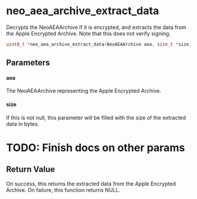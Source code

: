 # neo_aea_archive_extract_data
Decrypts the NeoAEAArchive if it is encrypted, and extracts the data from the Apple Encrypted Archive. Note that this does not verify signing.

```c
uint8_t *neo_aea_archive_extract_data(NeoAEAArchive aea, size_t *size, EVP_PKEY* recPriv, EVP_PKEY* signaturePub, uint8_t* symmKey, size_t symmKeySize, uint8_t* password, size_t passwordSize);
```

## Parameters

#### aea

The NeoAEAArchive representing the Apple Encrypted Archive.

#### size

If this is not null, this parameter will be filled with the size of the extracted data in bytes.

# TODO: Finish docs on other params

## Return Value

On success, this returns the extracted data from the Apple Encrypted Archive. On failure, this function returns NULL.
